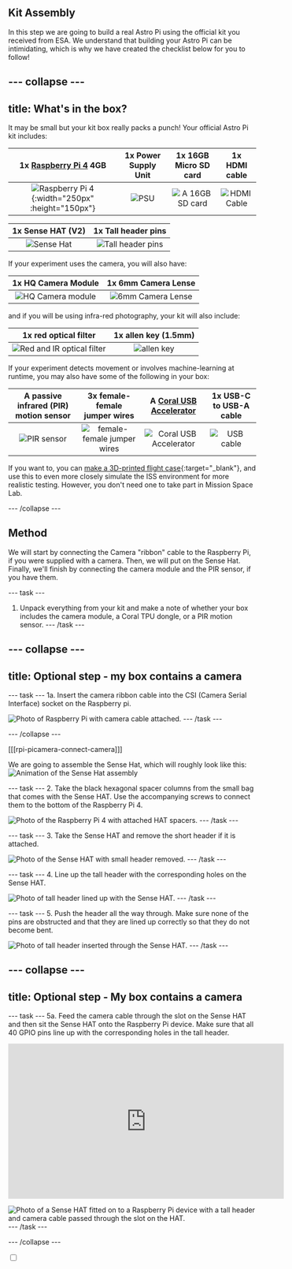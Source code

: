 ## Kit Assembly

In this step we are going to build a real Astro Pi using the official kit you received from ESA. We understand that building your Astro Pi can be intimidating, which is why we have created the checklist below for you to follow!

--- collapse ---
---
title: What's in the box?
---
It may be small but your kit box really packs a punch! Your official Astro Pi kit includes:

| 1x [Raspberry Pi 4](https://www.raspberrypi.com/products/raspberry-pi-4-model-b/) 4GB | 1x Power Supply Unit | 1x 16GB Micro SD card | 1x HDMI cable |
|:--------:|:-------:|:--------:|:--------:|
| ![Raspberry Pi 4](images/raspberry-pi-vector.png){:width="250px" :height="150px"} | ![PSU](images/pi-power-supply-vector.png) | ![A 16GB SD card](images/sd-card-vector.png) | ![HDMI Cable](images/hdmi-cable.png) |


| 1x Sense HAT (V2) | 1x Tall header pins | 
|:--------:|:-------:|
| ![Sense Hat](images/sense-hat-vector.png) | ![Tall header pins](images/tallHeaderPins.png) |


If your experiment uses the camera, you will also have:

| 1x HQ Camera Module | 1x 6mm Camera Lense |
|:--------:|:-------:|
| ![HQ Camera module](images/camera-module-vector.png) | ![6mm Camera Lense](images/6mm-lens-vector.png) |

and if you will be using infra-red photography, your kit will also include:

| 1x red optical filter | 1x allen key (1.5mm) |
|:--------:|:-------:|
| ![Red and IR optical filter](images/midopt-filter-vector.png) | ![allen key](images/allen-key-vector.png) |

If your experiment detects movement or involves machine-learning at runtime, you may also have some of the following in your box:

| A passive infrared (PIR) motion sensor | 3x female-female jumper wires | A [Coral USB Accelerator](https://coral.ai/products/accelerator) | 1x USB-C to USB-A cable |
|:--------:|:-------:|:--------:|:--------:|
| ![PIR sensor](images/pir-vector.png) | ![female-female jumper wires](images/jumper-female-to-female-vector.png) | ![Coral USB Accelerator](images/coral-vector.png) | ![USB cable](images/usb-cable-vector.png) |


If you want to, you can [make a 3D-printed flight case](https://projects.raspberrypi.org/en/projects/astro-pi-flight-case-mk2){:target="_blank"}, and use this to even more closely simulate the ISS environment for more realistic testing. However, you don't need one to take part in Mission Space Lab. 

--- /collapse ---

## Method

We will start by connecting the Camera "ribbon" cable to the Raspberry Pi, if you were supplied with a camera. Then, we will put on the Sense Hat. Finally, we'll finish by connecting the camera module and the PIR sensor, if you have them.

--- task ---
1. Unpack everything from your kit and make a note of whether your box includes the camera module, a Coral TPU dongle, or a PIR motion sensor.
--- /task ---

--- collapse ---
---
title: Optional step - my box contains a camera
---

--- task ---
1a. Insert the camera ribbon cable into the CSI (Camera Serial Interface) socket on the Raspberry pi.  

![Photo of Raspberry Pi with camera cable attached.](images/assembly_cam.JPG)
--- /task ---

--- /collapse ---

[[[rpi-picamera-connect-camera]]]

We are going to assemble the Sense Hat, which will roughly look like this:
![Animation of the Sense Hat assembly](images/animated_sense_hat.gif)

--- task ---
2. Take the black hexagonal spacer columns from the small bag that comes with the Sense HAT. Use the accompanying screws to connect them to the bottom of the Raspberry Pi 4.

![Photo of the Raspberry Pi 4 with attached HAT spacers.](images/assembly_spacers.JPG)
--- /task ---

--- task ---
3. Take the Sense HAT and remove the short header if it is attached.

![Photo of the Sense HAT with small header removed.](images/assembly_small_header.JPG)
--- /task ---

--- task ---
4. Line up the tall header with the corresponding holes on the Sense HAT.  

![Photo of tall header lined up with the Sense HAT.](images/assembly_insert_header.JPG)
--- /task ---

--- task ---
5. Push the header all the way through. Make sure none of the pins are obstructed and that they are lined up correctly so that they do not become bent.  

![Photo of tall header inserted through the Sense HAT.](images/assembly_sh_header.JPG)
--- /task ---

--- collapse ---
---
title: Optional step - My box contains a camera
---
--- task ---
5a. Feed the camera cable through the slot on the Sense HAT and then sit the Sense HAT onto the Raspberry Pi device. Make sure that all 40 GPIO pins line up with the corresponding holes in the tall header.   

<iframe width="560" height="315" src="https://www.youtube.com/embed/VzYGDq0D1mw" frameborder="0" allow="accelerometer; autoplay; encrypted-media; gyroscope; picture-in-picture" allowfullscreen></iframe>

![Photo of a Sense HAT fitted on to a Raspberry Pi device with a tall header and camera cable passed through the slot on the HAT.](images/assembly_cam_spacers_sh.JPG)
--- /task ---

--- /collapse ---

<input class="c-project-task__checkbox" type="checkbox">
